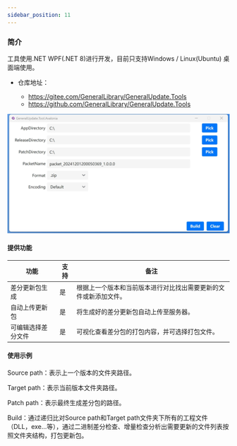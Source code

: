 ```yaml
---
sidebar_position: 11
---
```


### 简介

工具使用.NET WPF(.NET 8)进行开发，目前只支持Windows / Linux(Ubuntu) 桌面端使用。

- 仓库地址：

  - https://gitee.com/GeneralLibrary/GeneralUpdate.Tools
  - https://github.com/GeneralLibrary/GeneralUpdate.Tools

![](imgs\tool.png)



#### 提供功能

| 功能               | 支持 | 备注                                                         |
| ------------------ | ---- | ------------------------------------------------------------ |
| 差分更新包生成     | 是   | 根据上一个版本和当前版本进行对比找出需要更新的文件或新添加文件。 |
| 自动上传更新包     | 是   | 将生成好的差分更新包自动上传至服务器。                       |
| 可编辑选择差分文件 | 是   | 可视化查看差分包的打包内容，并可选择打包文件。               |



#### 使用示例

Source path：表示上一个版本的文件夹路径。

Target path：表示当前版本文件夹路径。

Patch path：表示最终生成差分包的路径。

Build：通过递归比对Source path和Target path文件夹下所有的工程文件（DLL，exe...等），通过二进制差分检查、增量检查分析出需要更新的文件列表按照文件夹结构，打包更新包。